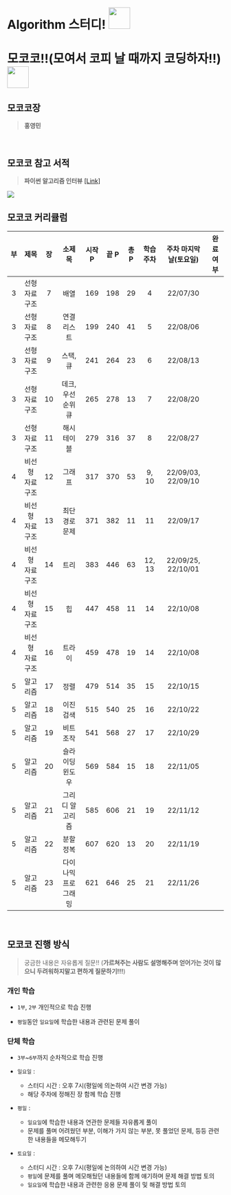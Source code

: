 # Algorithm 스터디! <img src="https://user-images.githubusercontent.com/83000975/180596945-c0c38d28-f87e-4128-bec0-f7f1631e9c01.png" height=50 width=50>
# 모코코!!(모여서 코피 날 때까지 코딩하자!!) <img src="https://user-images.githubusercontent.com/83000975/180596579-3c5ed2c4-a889-4b0c-802b-326478c01f30.gif" height=50 width=50>
## 모코코장
> **홍영민**
<br>

## 모코코 참고 서적
> **파이썬 알고리즘 인터뷰** [[Link]](https://book.interpark.com/product/BookDisplay.do?_method=detail&sc.prdNo=334277531&gclid=Cj0KCQjwm9yJBhDTARIsABKIcGYFUTpriF8AyZ7Ouek0V-6HxorSOiwYsBWYVIG3ylEQUkS1-3WGTF8aAt2HEALw_wcB)
  
![](https://user-images.githubusercontent.com/83000975/180597267-bcb9d021-71c1-4469-a770-c42245d160c3.jpg)
<br>

## 모코코 커리큘럼
| 부 | 제목 | 장 | 소제목 | 시작 P | 끝 P | 총 P | 학습 주차 | 주차 마지막 날(토요일) | 완료 여부 |
| :---: | :---: | :---: | :---: | :---: | :---: | :---: | :---: | :---: | :---: |
| 3 | 선형 자료구조 | 7 | 배열 | 169 | 198 | 29 | 4 | 22/07/30 |  |
| 3 | 선형 자료구조 | 8 | 연결 리스트 | 199 | 240 | 41 | 5 | 22/08/06 |  |
| 3 | 선형 자료구조 | 9 | 스택, 큐 | 241 | 264 | 23 | 6 | 22/08/13 |  |
| 3 | 선형 자료구조 | 10 | 데크, 우선순위 큐 | 265 | 278 | 13 | 7 | 22/08/20 |  |
| 3 | 선형 자료구조 | 11 | 해시 테이블 | 279 | 316 | 37 | 8 | 22/08/27 |  |
| 4 | 비선형 자료구조 | 12 | 그래프 | 317 | 370 | 53 | 9, 10 | 22/09/03, 22/09/10 |  |
| 4 | 비선형 자료구조 | 13 | 최단 경로 문제 | 371 | 382 | 11 | 11 | 22/09/17 |  |
| 4 | 비선형 자료구조 | 14 | 트리 | 383 | 446 | 63 | 12, 13 | 22/09/25, 22/10/01 |  |
| 4 | 비선형 자료구조 | 15 | 힙 | 447 | 458 | 11 | 14 | 22/10/08 |  |
| 4 | 비선형 자료구조 | 16 | 트라이 | 459 | 478 | 19 | 14 | 22/10/08 |  |
| 5 | 알고리즘 | 17 | 정렬 | 479 | 514 | 35 | 15 | 22/10/15 |  |
| 5 | 알고리즘 | 18 | 이진 검색 | 515 | 540 | 25 | 16 | 22/10/22 |  |
| 5 | 알고리즘 | 19 | 비트 조작 | 541 | 568 | 27 | 17 | 22/10/29 |  |
| 5 | 알고리즘 | 20 | 슬라이딩 윈도우 | 569 | 584 | 15 | 18 | 22/11/05 |  |
| 5 | 알고리즘 | 21 | 그리디 알고리즘 | 585 | 606 | 21 | 19 | 22/11/12 |  |
| 5 | 알고리즘 | 22 | 분할 정복 | 607 | 620 | 13 | 20 | 22/11/19 |  |
| 5 | 알고리즘 | 23 | 다이나믹 프로그래밍 | 621 | 646 | 25 | 21 | 22/11/26 |  |
<br>

## 모코코 진행 방식
> 궁금한 내용은 자유롭게 질문!! (**가르쳐주는 사람도 설명해주며 얻어가는 것이 많으니 두려워하지말고 편하게 질문하기!!!**)

### 개인 학습
- `1부`, `2부` 개인적으로 학습 진행

- `평일`동안 `일요일`에 학습한 내용과 관련된 문제 풀이

### 단체 학습
- `3부`~`6부`까지 순차적으로 학습 진행

- `일요일` :
    - 스터디 시간 : 오후 7시(평일에 의논하여 시간 변경 가능)
    - 해당 주차에 정해진 장 함께 학습 진행

- `평일` :
    - `일요일`에 학습한 내용과 연관한 문제들 자유롭게 풀이
    - 문제를 풀며 어려웠던 부분, 이해가 가지 않는 부분, 못 풀었던 문제, 등등 관련한 내용들을 메모해두기

- `토요일` :
    - 스터디 시간 : 오후 7시(평일에 논의하여 시간 변경 가능)
    - `평일`에 문제를 풀며 메모해뒀던 내용들에 함께 얘기하며 문제 해결 방법 토의
    - `일요일`에 학습한 내용과 관련한 응용 문제 풀이 및 해결 방법 토의
